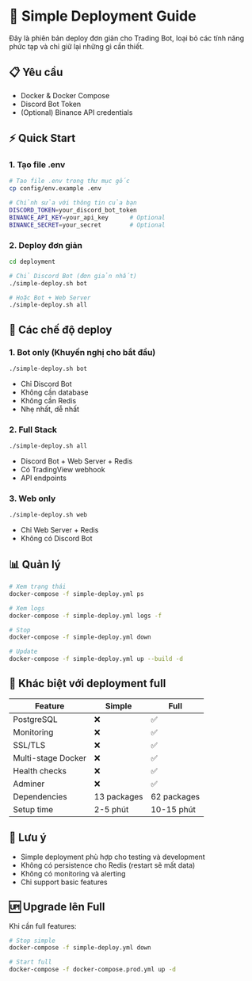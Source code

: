 # 🚀 Simple Deployment Guide

Đây là phiên bản deploy đơn giản cho Trading Bot, loại bỏ các tính năng phức tạp và chỉ giữ lại những gì cần thiết.

## 📋 Yêu cầu

- Docker & Docker Compose
- Discord Bot Token
- (Optional) Binance API credentials

## ⚡ Quick Start

### 1. Tạo file .env
```bash
# Tạo file .env trong thư mục gốc
cp config/env.example .env

# Chỉnh sửa với thông tin của bạn
DISCORD_TOKEN=your_discord_bot_token
BINANCE_API_KEY=your_api_key      # Optional
BINANCE_SECRET=your_secret        # Optional
```

### 2. Deploy đơn giản

```bash
cd deployment

# Chỉ Discord Bot (đơn giản nhất)
./simple-deploy.sh bot

# Hoặc Bot + Web Server
./simple-deploy.sh all
```

## 🎯 Các chế độ deploy

### 1. Bot only (Khuyến nghị cho bắt đầu)
```bash
./simple-deploy.sh bot
```
- Chỉ Discord Bot
- Không cần database
- Không cần Redis
- Nhẹ nhất, dễ nhất

### 2. Full Stack
```bash
./simple-deploy.sh all
```
- Discord Bot + Web Server + Redis
- Có TradingView webhook
- API endpoints

### 3. Web only
```bash
./simple-deploy.sh web
```
- Chỉ Web Server + Redis
- Không có Discord Bot

## 📊 Quản lý

```bash
# Xem trạng thái
docker-compose -f simple-deploy.yml ps

# Xem logs
docker-compose -f simple-deploy.yml logs -f

# Stop
docker-compose -f simple-deploy.yml down

# Update
docker-compose -f simple-deploy.yml up --build -d
```

## 🔧 Khác biệt với deployment full

| Feature | Simple | Full |
|---------|--------|------|
| PostgreSQL | ❌ | ✅ |
| Monitoring | ❌ | ✅ |
| SSL/TLS | ❌ | ✅ |
| Multi-stage Docker | ❌ | ✅ |
| Health checks | ❌ | ✅ |
| Adminer | ❌ | ✅ |
| Dependencies | 13 packages | 62 packages |
| Setup time | 2-5 phút | 10-15 phút |

## 🚨 Lưu ý

- Simple deployment phù hợp cho testing và development
- Không có persistence cho Redis (restart sẽ mất data)
- Không có monitoring và alerting
- Chỉ support basic features

## 🆙 Upgrade lên Full

Khi cần full features:
```bash
# Stop simple
docker-compose -f simple-deploy.yml down

# Start full
docker-compose -f docker-compose.prod.yml up -d
``` 